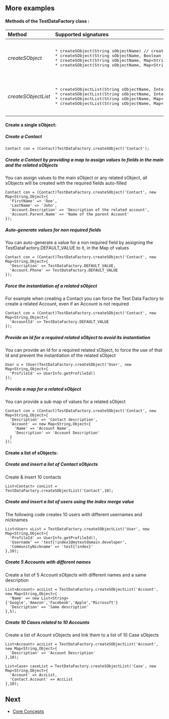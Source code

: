 
## More examples


#### Methods of the TestDataFactory class :


<table>
<thead>
<tr>
  <th align='left'>Method</th>
  <th align='left'>Supported signatures</th>
</tr>
</thead>
<tbody>
<tr>
  <td>
  <em>createSObject</em>
  </td>
  <td>
<pre lang='apex'>  
* createSObject(String sObjectName) // create an sObject with all required fields auto-filled and insert all sObjects
* createSObject(String sObjectName, Boolean doInsert) // create an sObject with all required fields auto-filled and insert all sObjects if the doInsert = true
* createSObject(String sObjectName, Map&lt;String,Object&gt; mapValuesOverride) // create an sObject with all required fields auto-filled, assign the values defined in the mapValuesOverride and insert all sObjects if the doInsert = true
* createSObject(String sObjectName, Map&lt;String,Object&gt; mapValuesOverride, Boolean doInsert) // create an sObject with all required fields auto-filled, assign the values defined in the mapValuesOverride and insert all sObjects if the doInsert = true

</pre>
  </td>
</tr>
<tr>
</tr>
<tr>
  <td>
  <em>createSObjectList</em>
  </td>
  <td>
<pre lang='apex'>  
* createSObjectList(String sObjectName, Integer numberOfSObjects) // create a list of sObject with all required fields auto-filled and insert all sObjects
* createSObjectList(String sObjectName, Integer numberOfSObjects, Boolean doInsert) // create a list of sObject with all required fields auto-filled and insert all sObjects if the doInsert = true
* createSObjectList(String sObjectName, Map&lt;String,Object&gt; mapValuesOverride, Integer numberOfSObjects) // create a list of sObject with all required fields auto-filled, assign the values defined in the mapValuesOverride and insert all sObjects
* createSObjectList(String sObjectName, Map&lt;String,Object&gt; mapValuesOverride, Integer numberOfSObjects, Boolean doInsert) // create a list of sObject with all required fields auto-filled, assign the values defined in the mapValuesOverride and insert all sObjects if the doInsert = true

</pre>
  </td>
</tr>
</table>


#### Create a single sObject:

##### Create a Contact 
  ```apex
  Contact con = (Contact)TestDataFactory.createSObject('Contact');
  ```

##### Create a Contact by providing a map to assign values to fields in the main and the related sObjects

You can assign values to the main sObject or any related sObject, all sObjects will be created with the required fields auto-filled 
  ```apex
  Contact con = (Contact)TestDataFactory.createSObject('Contact', new Map<String,Object>{
    'FirstName' => 'Doe',
    'LastName' => 'John',
    'Account.Description' => 'Description of the related account',
    'Account.Parent.Name' => 'Name of the parent Account'
  });
  ```

##### Auto-generate values for non required fields

You can auto-generate a value for a non required field by assigning the TestDataFactory.DEFAULT_VALUE to it, in the Map of values
  ```apex
  Contact con = (Contact)TestDataFactory.createSObject('Contact', new Map<String,Object>{
    'Description' => TestDataFactory.DEFAULT_VALUE,
    'Account.Phone' => TestDataFactory.DEFAULT_VALUE
  });
  ```

##### Force the instantiation of a related sObject

For example when creating a Contact you can force the Test Data Factory to create a related Account, even if an Account is not required
  ```apex
  Contact con = (Contact)TestDataFactory.createSObject('Contact', new Map<String,Object>{
    'AccountId' => TestDataFactory.DEFAULT_VALUE
  });
  ```
  
##### Provide an Id for a required related sObject to avoid its instantiation

You can provide an Id for a required related sObject, to force the use of that Id and prevent the instantiation of the related sObject
  ```apex
  User u = (User)TestDataFactory.createSObject('User', new Map<String,Object>{
    'ProfileId' => UserInfo.getProfileId()
  });
  ```

##### Provide a map for a related sObject

You can provide a sub map of values for a related sObject
  ```apex
  Contact con = (Contact)TestDataFactory.createSObject('Contact', new Map<String,Object>{
    'Description' => 'Contact description',
    'Account' => new Map<String,Object>{
      'Name' => 'Account Name',
      'Description' => 'Account Description'
    }
  });
  ```

#### Create a list of sObjects:

##### Create and insert a list of Contact sObjects

Create & insert 10 contacts
  ```apex
  List<Contact> conList = TestDataFactory.createSObjectList('Contact',10);
  ```

##### Create and insert a list of users using the index merge value

The following code creates 10 users with different usernames and nicknames 
  ```apex
  List<User> uList = TestDataFactory.createSObjectList('User', new Map<String,Object>{
    'ProfileId' => UserInfo.getProfileId(),
    'Username' => 'test{!index}@mytestdomain.developer',
    'CommunityNickname' => 'test{!index}'
  },10);
  ```


##### Create 5 Accounts with different names

Create a list of 5 Account sObjects with different names and a same description
  ```apex
  List<Account> accList = TestDataFactory.createSObjectList('Account', new Map<String,Object>{
    'Name' => new List<String>{'Google','Amazon','Facebook','Apple','Microsoft'}
    'Description' => 'Same description'
  },5);
  ```


##### Create 10 Cases related to 10 Accounts

Create a list of Acount sObjects and link them to a list of 10 Case sObjects
  ```apex
  List<Account> accList = TestDataFactory.createSObjectList('Account', new Map<String,Object>{
    'Description' => 'Account Description'
  },10);
  ```
  
  ```apex
  List<Case> caseList = TestDataFactory.createSObjectList('Case', new Map<String,Object>{
    'Account' => AccList,
    'Contact.Account' => AccList
  },10);
  ```

## Next

* [Core Concepts](CONCEPT.md)
